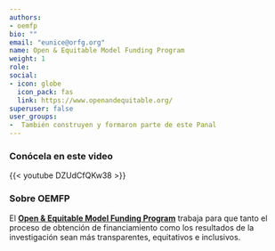 ```yaml
---
authors:
- oemfp
bio: ""
email: "eunice@orfg.org"
name: Open & Equitable Model Funding Program
weight: 1
role: 
social:
- icon: globe
  icon_pack: fas
  link: https://www.openandequitable.org/
superuser: false
user_groups:
-  También construyen y formaron parte de este Panal
---
```


### Conócela en este video

{{< youtube DZUdCfQKw38 >}} 

### Sobre OEMFP

El **[Open & Equitable Model Funding Program](https://www.openandequitable.org/)** trabaja para que tanto el proceso de obtención de financiamiento como los resultados de la investigación sean más transparentes, equitativos e inclusivos. 


